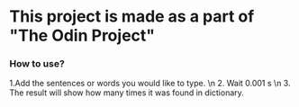 # This project is made as a part of "The Odin Project"

### How to use?

1.Add the sentences or words you would like to type. \n
2. Wait 0.001 s \n
3. The result will show how many times it was found in dictionary.